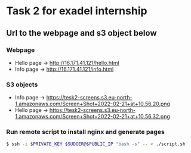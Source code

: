 # Task 2 for exadel internship

## Url to the webpage and s3 object below

### Webpage
- Hello page -> http://16.171.41.121/hello.html 
- Info page -> http://16.171.41.121/info.html

### S3 objects
- Info page -> https://tesk2-screens.s3.eu-north-1.amazonaws.com/Screen+Shot+2022-02-21+at+10.56.20.png
- Hello page -> https://tesk2-screens.s3.eu-north-1.amazonaws.com/Screen+Shot+2022-02-21+at+10.56.32.png

### Run remote script to install nginx and generate pages

```bash
$ ssh -i $PRIVATE_KEY $SUDOER@$PUBLIC_IP "bash -s" -- < ./script.sh
```
